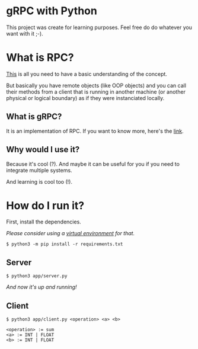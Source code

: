 # gRPC with Python

This project was create for learning purposes. Feel free do do whatever you want with it ;-).

# What is RPC?

[This](https://en.wikipedia.org/wiki/Remote_procedure_call) is all you need to have a basic understanding of the concept.

But basically you have remote objects (like OOP objects) and you can call their methods from a client that is running in another machine (or another physical or logical boundary) as if they were instanciated locally.

## What is gRPC?

It is an implementation of RPC. If you want to know more, here's the [link](https://grpc.io/).

## Why would I use it?

Because it's cool (?). And maybe it can be useful for you if you need to integrate multiple systems.

And learning is cool too (!).

# How do I run it?

First, install the dependencies.

_Please consider using a [virtual environment](https://docs.python.org/3/library/venv.html) for that._

`$ python3 -m pip install -r requirements.txt`

## Server

`$ python3 app/server.py`

_And now it's up and running!_

## Client

`$ python3 app/client.py <operation> <a> <b>`

```
<operation> := sum
<a> := INT | FLOAT
<b> := INT | FLOAT
```
